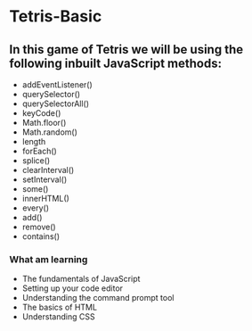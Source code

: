 # Tetris-Basic
## In this game of Tetris we will be using  the following inbuilt JavaScript methods:

* addEventListener()
* querySelector()
* querySelectorAll()
* keyCode()
* Math.floor()
* Math.random()
* length
* forEach()
* splice()
* clearInterval()
* setInterval()
* some()
* innerHTML()
* every()
* add()
* remove()
* contains()

### What am  learning
* The fundamentals of JavaScript
* Setting up your code editor
* Understanding the command prompt tool
* The basics of HTML
* Understanding CSS







